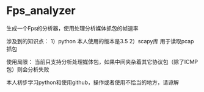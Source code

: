 # Fps_analyzer
生成一个Fps的分析器，使用处理分析媒体抓包的帧速率

涉及到的知识点：
1）python 本人使用的版本是3.5
2）scapy库 用于读取pcap抓包

使用局限：
当前只支持分析处理媒体包，如果中间夹杂着其它协议包（除了ICMP包）则会分析失败

本人初步学习python和使用github，操作或者使用不恰当的地方，请谅解

